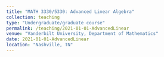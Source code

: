 ```yaml
---
title: "MATH 3330/5330: Advanced Linear Algebra"
collection: teaching
type: "Undergraduate/graduate course"
permalink: /teaching/2021-01-01-AdvancedLinear
venue: "Vanderbilt University, Department of Mathematics"
date: 2021-01-01-AdvancedLinear
location: "Nashville, TN"
---
```

